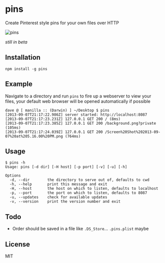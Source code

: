 pins
====

Create Pinterest style pins for your own files over HTTP

![pins](http://www.daveeddy.com/static/media/github/pins.png)

*still in beta*

Installation
------------

    npm install -g pins

Example
-------

Navigate to a directory and run `pins` to fire up a webserver to view your files,
your default web browser will be opened automatically if possible

    dave @ [ manilla :: (Darwin) ] ~/Desktop $ pins
    [2013-09-07T21:17:22.986Z] server started: http://localhost:8087
    [2013-09-07T21:17:23.231Z] 127.0.0.1 GET 200 / (8ms)
    [2013-09-07T21:17:23.385Z] 127.0.0.1 GET 200 /background.png?private (105ms)
    [2013-09-07T21:17:24.039Z] 127.0.0.1 GET 200 /Screen%20Shot%202013-09-07%20at%205.16.00%20PM.png (764ms)

Usage
-----

    $ pins -h
    Usage: pins [-d dir] [-H host] [-p port] [-v] [-u] [-h]

    Options
      -d, --dir        the directory to serve out of, defaults to cwd
      -h, --help       print this message and exit
      -H, --host       the host on which to listen, defaults to localhost
      -p, --port       the port on which to listen, defaults to 8087
      -u, --updates    check for available updates
      -v, --version    print the version number and exit

Todo
----

- Order should be saved in a file like `.DS_Store`... `.pins.plist` maybe

License
-------

MIT
